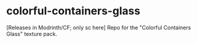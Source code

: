 # colorful-containers-glass
[Releases in Modrinth/CF; only sc here] Repo for the "Colorful Containers Glass" texture pack.
